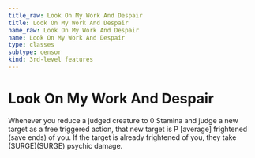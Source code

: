 ```yaml
---
title_raw: Look On My Work And Despair
title: Look On My Work And Despair
name_raw: Look On My Work And Despair
name: Look On My Work And Despair
type: classes
subtype: censor
kind: 3rd-level features
---
```


# Look On My Work And Despair

Whenever you reduce a judged creature to 0 Stamina and judge a new target as a free triggered action, that new target is P \[average\] frightened (save ends) of you. If the target is already frightened of you, they take (SURGE)(SURGE) psychic damage.

